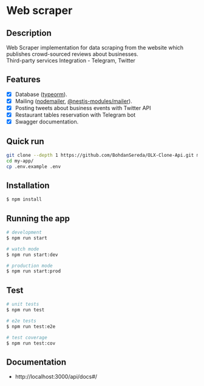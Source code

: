 # Web scraper

## Description

Web Scraper implementation for data scraping from the website which publishes crowd-sourced reviews about businesses.<br />
Third-party services Integration - Telegram, Twitter

## Features

- [x] Database ([typeorm](https://www.npmjs.com/package/typeorm)).
- [x] Mailing ([nodemailer](https://www.npmjs.com/package/nodemailer), [@nestjs-modules/mailer](https://www.npmjs.com/package/@nestjs-modules/mailer)).
- [x] Posting tweets about business events with Twitter API
- [x] Restaurant tables reservation with Telegram bot
- [x] Swagger documentation.

## Quick run

```bash
git clone --depth 1 https://github.com/BohdanSereda/OLX-Clone-Api.git my-app
cd my-app/
cp .env.example .env
```

## Installation

```bash
$ npm install
```

## Running the app

```bash
# development
$ npm run start

# watch mode
$ npm run start:dev

# production mode
$ npm run start:prod
```

## Test

```bash
# unit tests
$ npm run test

# e2e tests
$ npm run test:e2e

# test coverage
$ npm run test:cov 
```
## Documentation
- http://localhost:3000/api/docs#/